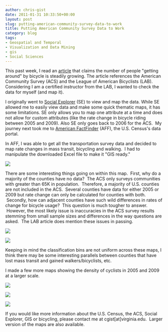 ```yaml
---
author: chris-gist
date: 2011-01-31 10:33:50+00:00
layout: post
slug: putting-american-community-survey-data-to-work
title: Putting American Community Survey Data to Work
category: blog
tags:
- Geospatial and Temporal
- Visualization and Data Mining
- gis
- Social Sciences
---
```


This past week, I read an [article](http://www.wired.com/autopia/2010/10/more-people-biking-to-work/) that claims the number of people "getting around" by bicycle is steadily growing. The article references the American Community Survey (ACS) and the League of American Bicyclists (LAB). Considering I am a certified instructor from the LAB, I wanted to check the data for myself (and map it). <!-- more -->

I originally went to [Social Explorer](http://www.socialexplorer.com) (SE) to view and map the data. While SE allowed me to easily view data and make some quick thematic maps, it has some limitations. SE only allows you to map one attribute at a time and does not allow for custom attributes (like the rate change in bicycle riding between 2005 and 2009). Also SE only goes back to 2006 for the ACS.  My journey next took me to [American FactFinder](http://factfinder.census.gov) (AFF), the U.S. Census's data portal.

In AFF, I was able to get all the transportation survey data and decided to map rate changes in mass transit, bicycling and walking.  I had to manipulate the downloaded Excel file to make it "GIS ready."


![](http://static.scholarslab.org/wp-content/uploads/2010/10/fullMap150.png)




There are some interesting things going on within this map.  First, why do a majority of the counties have no data?  The ACS only surveys communities with greater than 65K in population.  Therefore, a majority of U.S. counties are not included in the ACS.  Several counties have data for either 2005 or 2009 but rate change can only be calculated for counties with both.  Secondly, how can adjacent counties have such wild differences in rates of change for bicycle usage?  This question is much tougher to answer.  However, the most likely issue is inaccuracies in the ACS survey results stemming from small sample sizes and differences in the way questions are asked.  The LAB article does mention these issues in passing.




[![](http://static.scholarslab.org/wp-content/uploads/2010/10/fullMapMass150.png)](http://www.scholarslab.org/geospatial-and-temporal/putting-american-community-survey-data-to-work/attachment/fullmapmass150/)




[![](http://static.scholarslab.org/wp-content/uploads/2010/10/fullMapWalk150.png)](http://www.scholarslab.org/geospatial-and-temporal/putting-american-community-survey-data-to-work/attachment/fullmapwalk150/)




Keeping in mind the classification bins are not uniform across these maps, I think there may be some interesting parallels between counties that have lost mass transit and gained walkers/bicyclists, etc.




I made a few more maps showing the density of cyclists in 2005 and 2009 at a larger scale.




[![](http://static.scholarslab.org/wp-content/uploads/2010/10/bikeVA.png)](http://www.scholarslab.org/geospatial-and-temporal/putting-american-community-survey-data-to-work/attachment/bikeva/)




[![](http://static.scholarslab.org/wp-content/uploads/2010/10/bikeNEcoor.png)](http://www.scholarslab.org/?attachment_id=)




[![](http://static.scholarslab.org/wp-content/uploads/2010/10/bikeCO.png)](http://www.scholarslab.org/geospatial-and-temporal/putting-american-community-survey-data-to-work/attachment/bikeco/)




If you would like more information about the U.S. Census, the ACS, Social Explorer, GIS or bicycling, please contact me at cgist[at]virginia.edu.  Larger version of the maps are also available.
